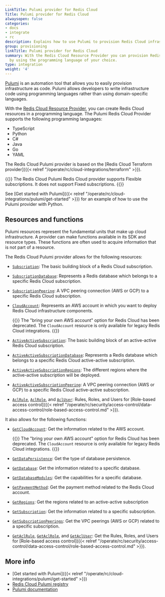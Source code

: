 ```yaml
---
LinkTitle: Pulumi provider for Redis Cloud
Title: Pulumi provider for Redis Cloud
alwaysopen: false
categories:
- docs
- integrate
- rc
description: Explains how to use Pulumi to provision Redis Cloud infrastructure
group: provisioning
linkTitle: Pulumi provider for Redis Cloud
summary: With the Redis Cloud Resource Provider you can provision Redis Cloud resources
  by using the programming language of your choice.
type: integration
weight: '4'
---
```


[Pulumi](https://www.pulumi.com/) is an automation tool that allows you to easily provision infrastructure as code. Pulumi allows developers to write infrastructure code using programming languages rather than using domain-specific languages.

With the [Redis Cloud Resource Provider](https://www.pulumi.com/registry/packages/rediscloud/), you can create Redis Cloud resources in a programming language. The Pulumi Redis Cloud Provider supports the following programming languages:

* TypeScript
* Python
* C#
* Java
* Go
* YAML

The Redis Cloud Pulumi provider is based on the [Redis Cloud Terraform provider]({{< relref "/operate/rc/cloud-integrations/terraform" >}}).

{{<note>}}
The Redis Cloud Pulumi Redis Cloud provider supports Flexible subscriptions. It does not support Fixed subscriptions.
{{</note>}}

See [Get started with Pulumi]({{< relref "/operate/rc/cloud-integrations/pulumi/get-started" >}}) for an example of how to use the Pulumi provider with Python.

## Resources and functions

Pulumi resources represent the fundamental units that make up cloud infrastructure. A provider can make functions available in its SDK and resource types. These functions are often used to acquire information that is not part of a resource.

The Redis Cloud Pulumi provider allows for the following resources:

* [`Subscription`](https://www.pulumi.com/registry/packages/rediscloud/api-docs/subscription/): The basic building block of a Redis Cloud subscription.
* [`SubscriptionDatabase`](https://www.pulumi.com/registry/packages/rediscloud/api-docs/subscriptiondatabase/): Represents a Redis database which belongs to a specific Redis Cloud subscription.
* [`SubscriptionPeering`](https://www.pulumi.com/registry/packages/rediscloud/api-docs/subscriptionpeering/): A VPC peering connection (AWS or GCP) to a specific Redis Cloud subscription.
* [`CloudAccount`](https://www.pulumi.com/registry/packages/rediscloud/api-docs/cloudaccount/): Represents an AWS account in which you want to deploy Redis Cloud infrastructure components.

    {{<note>}}
The "bring your own AWS account" option for Redis Cloud has been deprecated. The `CloudAccount` resource is only available for legacy Redis Cloud integrations.
    {{</note>}}

* [`ActiveActiveSubscription`](https://www.pulumi.com/registry/packages/rediscloud/api-docs/activeactivesubscription/): The basic building block of an active-active Redis Cloud subscription.
* [`ActiveActiveSubscriptionDatabase`](https://www.pulumi.com/registry/packages/rediscloud/api-docs/activeactivesubscriptiondatabase/): Represents a Redis database which belongs to a specific Redis Cloud active-active subscription.
* [`ActiveActiveSubscriptionRegions`](https://www.pulumi.com/registry/packages/rediscloud/api-docs/activeactivesubscriptionregions/): The different regions where the active-active subscription will be deployed.
* [`ActiveActiveSubscriptionPeering`](https://www.pulumi.com/registry/packages/rediscloud/api-docs/activeactivesubscriptionpeering/): A VPC peering connection (AWS or GCP) to a specific Redis Cloud active-active subscription.
* [`AclRule`](https://www.pulumi.com/registry/packages/rediscloud/api-docs/aclrule/), [`AclRole`](https://www.pulumi.com/registry/packages/rediscloud/api-docs/aclrole/), and [`AclUser`](https://www.pulumi.com/registry/packages/rediscloud/api-docs/acluser/): Rules, Roles, and Users for [Role-based access control]({{< relref "/operate/rc/security/access-control/data-access-control/role-based-access-control.md" >}}).

It also allows for the following functions:

* [`GetCloudAccount`](https://www.pulumi.com/registry/packages/rediscloud/api-docs/getcloudaccount/): Get the information related to the AWS account.

    {{<note>}}
The "bring your own AWS account" option for Redis Cloud has been deprecated. The `CloudAccount` resource is only available for legacy Redis Cloud integrations.
    {{</note>}}

* [`GetDataPersistence`](https://www.pulumi.com/registry/packages/rediscloud/api-docs/getdatapersistence/): Get the type of database persistence.
* [`GetDatabase`](https://www.pulumi.com/registry/packages/rediscloud/api-docs/getdatabase/): Get the information related to a specific database.
* [`GetDatabaseModules`](https://www.pulumi.com/registry/packages/rediscloud/api-docs/getdatabasemodules/): Get the capabilities for a specific database.
* [`GetPaymentMethod`](https://www.pulumi.com/registry/packages/rediscloud/api-docs/getpaymentmethod/): Get the payment method related to the Redis Cloud account.
* [`GetRegions`](https://www.pulumi.com/registry/packages/rediscloud/api-docs/getregions/): Get the regions related to an active-active subscription
* [`GetSubscription`](https://www.pulumi.com/registry/packages/rediscloud/api-docs/getsubscription/): Get the information related to a specific subscription.
* [`GetSubscriptionPeerings`](https://www.pulumi.com/registry/packages/rediscloud/api-docs/getsubscriptionpeerings/): Get the VPC peerings (AWS or GCP) related to a specific subscription.
* [`GetAclRule`](https://www.pulumi.com/registry/packages/rediscloud/api-docs/getaclrule/), [`GetAclRole`](https://www.pulumi.com/registry/packages/rediscloud/api-docs/getaclrole/), and [`GetAclUser`](https://www.pulumi.com/registry/packages/rediscloud/api-docs/getacluser/): Get the Rules, Roles, and Users for [Role-based access control]({{< relref "/operate/rc/security/access-control/data-access-control/role-based-access-control.md" >}}).

## More info

- [Get started with Pulumi]({{< relref "/operate/rc/cloud-integrations/pulumi/get-started" >}})
- [Redis Cloud Pulumi registry](https://www.pulumi.com/registry/packages/rediscloud/)
- [Pulumi documentation](https://www.pulumi.com/docs/)

